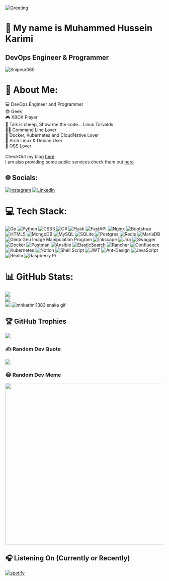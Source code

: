 ![Greeting](https://rishavanand.github.io/static/images/greetings.gif)

👋 My name is Muhammed Hussein Karimi
========================================
DevOps Engineer & Programmer
----------------------------

<p align="left"> <img src="https://komarev.com/ghpvc/?username=mhkarimi1383" alt="Snipeur060" /> </p>  

# 💫 About Me:
💻 DevOps Engineer and Programmer<br>😎 Geek<br>🎮 XBOX Player<br>🙏 Talk is cheep, Show me the code... Linus Torvalds<br>🕵️‍♂️ Command Line Lover<br>🐳 Docker, Kubernetes and CloudNative Lover<br>🐧 Arch Linux & Debian User<br>🔷 OSS Lover<br><br>CheckOut my blog [here](https://karimi.dev)<br>I am also providing some public services check them out [here](https://apps.karimi.dev)


## 🌐 Socials:
[![Instagram](https://img.shields.io/badge/Instagram-%23E4405F.svg?logo=Instagram&logoColor=white)](https://instagram.com/mhkarimi1383) [![LinkedIn](https://img.shields.io/badge/LinkedIn-%230077B5.svg?logo=linkedin&logoColor=white)](https://linkedin.com/in/muhammed-hussein-karimi-44305814b) 

# 💻 Tech Stack:
![Go](https://img.shields.io/badge/go-%2300ADD8.svg?style=for-the-badge&logo=go&logoColor=white) ![Python](https://img.shields.io/badge/python-3670A0?style=for-the-badge&logo=python&logoColor=ffdd54) ![CSS3](https://img.shields.io/badge/css3-%231572B6.svg?style=for-the-badge&logo=css3&logoColor=white) ![C#](https://img.shields.io/badge/c%23-%23239120.svg?style=for-the-badge&logo=c-sharp&logoColor=white) ![Flask](https://img.shields.io/badge/flask-%23000.svg?style=for-the-badge&logo=flask&logoColor=white) ![FastAPI](https://img.shields.io/badge/FastAPI-005571?style=for-the-badge&logo=fastapi) ![Nginx](https://img.shields.io/badge/nginx-%23009639.svg?style=for-the-badge&logo=nginx&logoColor=white) ![Bootstrap](https://img.shields.io/badge/bootstrap-%23563D7C.svg?style=for-the-badge&logo=bootstrap&logoColor=white) ![HTML5](https://img.shields.io/badge/html5-%23E34F26.svg?style=for-the-badge&logo=html5&logoColor=white) ![MongoDB](https://img.shields.io/badge/MongoDB-%234ea94b.svg?style=for-the-badge&logo=mongodb&logoColor=white) ![MySQL](https://img.shields.io/badge/mysql-%2300f.svg?style=for-the-badge&logo=mysql&logoColor=white) ![SQLite](https://img.shields.io/badge/sqlite-%2307405e.svg?style=for-the-badge&logo=sqlite&logoColor=white) ![Postgres](https://img.shields.io/badge/postgres-%23316192.svg?style=for-the-badge&logo=postgresql&logoColor=white) ![Redis](https://img.shields.io/badge/redis-%23DD0031.svg?style=for-the-badge&logo=redis&logoColor=white) ![MariaDB](https://img.shields.io/badge/MariaDB-003545?style=for-the-badge&logo=mariadb&logoColor=white) ![Gimp Gnu Image Manipulation Program](https://img.shields.io/badge/Gimp-657D8B?style=for-the-badge&logo=gimp&logoColor=FFFFFF) ![Inkscape](https://img.shields.io/badge/Inkscape-e0e0e0?style=for-the-badge&logo=inkscape&logoColor=080A13) ![Jira](https://img.shields.io/badge/jira-%230A0FFF.svg?style=for-the-badge&logo=jira&logoColor=white) ![Swagger](https://img.shields.io/badge/-Swagger-%23Clojure?style=for-the-badge&logo=swagger&logoColor=white) ![Docker](https://img.shields.io/badge/docker-%230db7ed.svg?style=for-the-badge&logo=docker&logoColor=white) ![Postman](https://img.shields.io/badge/Postman-FF6C37?style=for-the-badge&logo=postman&logoColor=white) ![Ansible](https://img.shields.io/badge/ansible-%231A1918.svg?style=for-the-badge&logo=ansible&logoColor=white) ![ElasticSearch](https://img.shields.io/badge/-ElasticSearch-005571?style=for-the-badge&logo=elasticsearch) ![Rancher](https://img.shields.io/badge/rancher-%230075A8.svg?style=for-the-badge&logo=rancher&logoColor=white) ![Confluence](https://img.shields.io/badge/confluence-%23172BF4.svg?style=for-the-badge&logo=confluence&logoColor=white) ![Kubernetes](https://img.shields.io/badge/kubernetes-%23326ce5.svg?style=for-the-badge&logo=kubernetes&logoColor=white) ![Notion](https://img.shields.io/badge/Notion-%23000000.svg?style=for-the-badge&logo=notion&logoColor=white) ![Shell Script](https://img.shields.io/badge/shell_script-%23121011.svg?style=for-the-badge&logo=gnu-bash&logoColor=white) ![JWT](https://img.shields.io/badge/JWT-black?style=for-the-badge&logo=JSON%20web%20tokens) ![Ant-Design](https://img.shields.io/badge/-AntDesign-%230170FE?style=for-the-badge&logo=ant-design&logoColor=white) ![JavaScript](https://img.shields.io/badge/javascript-%23323330.svg?style=for-the-badge&logo=javascript&logoColor=%23F7DF1E) ![Realm](https://img.shields.io/badge/Realm-39477F?style=for-the-badge&logo=realm&logoColor=white) ![Raspberry Pi](https://img.shields.io/badge/-RaspberryPi-C51A4A?style=for-the-badge&logo=Raspberry-Pi)
# 📊 GitHub Stats:
![](https://github-readme-stats.vercel.app/api?username=mhkarimi1383&theme=dracula&hide_border=false&include_all_commits=true&count_private=true)<br/>
![](https://github-readme-streak-stats.herokuapp.com/?user=mhkarimi1383&theme=dracula&hide_border=false)<br/>
![](https://github-readme-stats.vercel.app/api/top-langs/?username=mhkarimi1383&theme=dracula&hide_border=false&include_all_commits=true&count_private=true&layout=compact)
![mhkarimi1383 snake gif](https://github.com/mhkarimi1383/mhkarimi1383/blob/output/github-contribution-grid-snake.svg)

## 🏆 GitHub Trophies
![](https://github-profile-trophy.vercel.app/?username=mhkarimi1383&theme=radical&no-frame=false&no-bg=true&margin-w=4)

### ✍️ Random Dev Quote
![](https://quotes-github-readme.vercel.app/api?type=vetical&theme=radical)

### 😂 Random Dev Meme
<img src="https://random-memer.herokuapp.com/" width="512px"/>

## 🎧 Listening On (Currently or Recently)

[![spotify](https://spotify-github-profile.vercel.app/api/view.svg?uid=9p2s7pumci2anmu63l8wi3sqg&cover_image=true&theme=novatorem&bar_color=53b14f&bar_color_cover=true)](https://spotify-github-profile.vercel.app/api/view.svg?uid=9p2s7pumci2anmu63l8wi3sqg&redirect=true)
